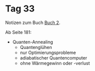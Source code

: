 # Tag 33

Notizen zum Buch [Buch 2](../Buch2.md).

Ab Seite 181:
* Quanten-Annealing
  - Quantenglühen
  - nur Optimierungsprobleme
  - adiabatischer Quantencomputer
  - ohne Wärmegewinn oder -verlust
